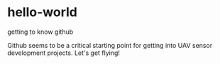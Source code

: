 # hello-world
getting to know github

Github seems to be a critical starting point for getting into UAV sensor development projects.
Let's get flying!
